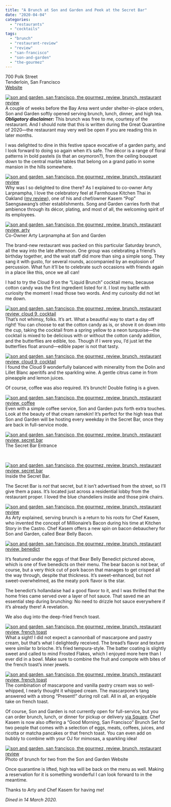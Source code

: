 ```yaml
---
title: "A Brunch at Son and Garden and Peek at the Secret Bar"
date: "2020-04-04"
categories:
  - "restaurants"
  - "cocktails"
tags:
  - "brunch"
  - "restaurant-review"
  - "review"
  - "san-francisco"
  - "son-and-garden"
  - "the-gourmez"
---
```


700 Polk Street\
Tenderloin, San Francisco\
[Website](http://www.sonandgarden.com/)

[![son and garden, san francisco, the gourmez, review, brunch, restaurant review](https://thegourmez-wpmedia.s3.amazonaws.com/2020/04/SonGarden-027-403x500.jpg)](https://thegourmez-wpmedia.s3.amazonaws.com/2020/04/SonGarden-027.jpg)A couple of weeks before the Bay Area went under shelter-in-place orders, Son and Garden softly opened serving brunch, lunch, dinner, and high tea. **_Obligatory disclaimer:_** This brunch was free to me, courtesy of the restaurant. And I should note that this is written during the Great Quarantine of 2020—the restaurant may very well be open if you are reading this in later months.

I was delighted to dine in this festive space evocative of a garden party, and I look forward to doing so again when it’s safe. The décor is a range of floral patterns in bold pastels (is that an oxymoron?), from the ceiling bouquet down to the central marble tables that belong on a grand patio in some mansion in the hills somewhere.

[![son and garden, san francisco, the gourmez, review, brunch, restaurant review](https://thegourmez-wpmedia.s3.amazonaws.com/2020/04/SonGarden-001.jpg)](https://thegourmez-wpmedia.s3.amazonaws.com/2020/04/SonGarden-001.jpg)Why was I so delighted to dine there? As I explained to co-owner Arty Larpnampha, I love the celebratory feel at Farmhouse Kitchen Thai in Oakland ([my review](https://thegourmez.com/blog/2018-08-02-farmhouse-kitchen-thai-cuisine-now-open-in-oakland/)), one of his and chef/owner Kasem “Pop” Saengsawang’s other establishments. Song and Garden carries forth that ambience through its décor, plating, and most of all, the welcoming spirit of its employees.




<div class="caption">

[![son and garden, san francisco, the gourmez, review, brunch, restaurant review, arty](https://thegourmez-wpmedia.s3.amazonaws.com/2020/04/SonGarden-023-375x500.jpg)](https://thegourmez-wpmedia.s3.amazonaws.com/2020/04/SonGarden-023.jpg) Co-Owner Arty Larpnampha at Son and Garden</div>


The brand-new restaurant was packed on this particular Saturday brunch, all the way into the late afternoon. One group was celebrating a friend’s birthday together, and the wait staff did more than sing a simple song. They sang it with gusto, for several rounds, accompanied by an explosion of percussion. What fun it’ll be to celebrate such occasions with friends again in a place like this, once we all can!

I had to try the Cloud 9 on the “Liquid Brunch” cocktail menu, because cotton candy was the first ingredient listed for it. I lost my battle with curiosity the moment I read those two words. And my curiosity did not let me down.

[![son and garden, san francisco, the gourmez, review, brunch, restaurant review, cloud 9, cocktail](https://thegourmez-wpmedia.s3.amazonaws.com/2020/04/SonGarden-010-404x500.jpg)](https://thegourmez-wpmedia.s3.amazonaws.com/2020/04/SonGarden-010.jpg)That’s not whimsy, folks. It’s art. What a beautiful way to start a day off right! You can choose to eat the cotton candy as is, or shove it on down into the cup, taking the cocktail from a spring yellow to a neon turquoise—the cocktail is mixed to be delicious with or without the cotton candy addition, and the butterflies are edible, too. Though if I were you, I’d just let the butterflies float around—edible paper is not that tasty.

[![son and garden, san francisco, the gourmez, review, brunch, restaurant review, cloud 9, cocktail](https://thegourmez-wpmedia.s3.amazonaws.com/2020/04/SonGarden-013-375x500.jpg)](https://thegourmez-wpmedia.s3.amazonaws.com/2020/04/SonGarden-013.jpg)I found the Cloud 9 wonderfully balanced with minerality from the Dolin and Lillet Blanc aperitifs and the sparkling wine. A gentle citrus came in from pineapple and lemon juices.

Of course, coffee was also required. It’s brunch! Double fisting is a given.

[![son and garden, san francisco, the gourmez, review, brunch, restaurant review, coffee](https://thegourmez-wpmedia.s3.amazonaws.com/2020/04/SonGarden-009-493x500.jpg)](https://thegourmez-wpmedia.s3.amazonaws.com/2020/04/SonGarden-009.jpg)Even with a simple coffee service, Son and Garden puts forth extra touches. Look at the beauty of that cream ramekin! It’s perfect for the high teas that Son and Garden will be hosting every weekday in the Secret Bar, once they are back in full-service mode.




<div class="caption">

[![son and garden, san francisco, the gourmez, review, brunch, restaurant review, secret bar](https://thegourmez-wpmedia.s3.amazonaws.com/2020/04/SonGarden-005-375x500.jpg)](https://thegourmez-wpmedia.s3.amazonaws.com/2020/04/SonGarden-005.jpg) The Secret Bar Entrance</div>


 




<div class="caption">

[![son and garden, san francisco, the gourmez, review, brunch, restaurant review, secret bar](https://thegourmez-wpmedia.s3.amazonaws.com/2020/04/SonGarden-002.jpg)](https://thegourmez-wpmedia.s3.amazonaws.com/2020/04/SonGarden-002.jpg) Inside the Secret Bar.</div>


The Secret Bar is _not_ that secret, but it isn’t advertised from the street, so I’ll give them a pass. It’s located just across a residential lobby from the restaurant proper. I loved the blue chandeliers inside and those pink chairs.

[![son and garden, san francisco, the gourmez, review, brunch, restaurant review](https://thegourmez-wpmedia.s3.amazonaws.com/2020/04/SonGarden-024-375x500.jpg)](https://thegourmez-wpmedia.s3.amazonaws.com/2020/04/SonGarden-024.jpg)As Arty explained, serving brunch is a return to his roots for Chef Kasem, who invented the concept of Millionaire’s Bacon during his time at Kitchen Story in the Castro. Chef Kasem offers a new spin on bacon debauchery for Son and Garden, called Bear Belly Bacon.

[![son and garden, san francisco, the gourmez, review, brunch, restaurant review, benedict](https://thegourmez-wpmedia.s3.amazonaws.com/2020/04/SonGarden-016-467x500.jpg)](https://thegourmez-wpmedia.s3.amazonaws.com/2020/04/SonGarden-016.jpg)

It’s featured under the eggs of that Bear Belly Benedict pictured above, which is one of five benedicts on their menu. The bear bacon is not bear, of course, but a very thick cut of pork bacon that manages to get crisped all the way through, despite that thickness. It’s sweet-enhanced, but not sweet-overwhelmed, as the meaty pork flavor is the star.

The benedict’s hollandaise had a good flavor to it, and I was thrilled that the home fries came served over a layer of hot sauce. That saved me an essential step during brunching: No need to drizzle hot sauce everywhere if it’s already there! A revelation.

We also dug into the deep-fried french toast.

[![son and garden, san francisco, the gourmez, review, brunch, restaurant review, french toast](https://thegourmez-wpmedia.s3.amazonaws.com/2020/04/SonGarden-019-453x500.jpg)](https://thegourmez-wpmedia.s3.amazonaws.com/2020/04/SonGarden-019.jpg)What a sight! I did not expect a cannonball of mascarpone and pastry cream, but that’s what I delightedly received. The bread’s flavor and texture were similar to brioche. It’s fried tempura-style. The batter coating is slightly sweet and called to mind Frosted Flakes, which I enjoyed more here than I ever did in a bowl. Make sure to combine the fruit and compote with bites of the french toast’s inner jewels.

[![son and garden, san francisco, the gourmez, review, brunch, restaurant review, french toast](https://thegourmez-wpmedia.s3.amazonaws.com/2020/04/SonGarden-021-409x500.jpg)](https://thegourmez-wpmedia.s3.amazonaws.com/2020/04/SonGarden-021.jpg)The combination of mascarpone and vanilla pastry cream was so well-whipped, I nearly thought it whipped cream. The mascarpone’s tang answered with a strong “Present!” during roll call. All in all, an enjoyable take on french toast.

Of course, Son and Garden is not currently open for full-service, but you can order brunch, lunch, or dinner for pickup or delivery [via Square](https://sonandgarden.square.site/s/order). Chef Kasem is now also offering a “Good Morning, San Francisco” Brunch Set for two people that comes with a selection of eggs, meats, coffees, juices, and ricotta or matcha pancakes or that french toast. You can even add on bubbly to combine with your OJ for mimosas, a sparkling idea!




<div class="caption">

[![son and garden, san francisco, the gourmez, review, brunch, restaurant review](https://thegourmez-wpmedia.s3.amazonaws.com/2020/04/brunch-for-two-500x334.jpeg)](https://thegourmez-wpmedia.s3.amazonaws.com/2020/04/brunch-for-two.jpeg) Photo of brunch for two from the Son and Garden Website</div>


Once quarantine is lifted, high tea will be back on the menu as well. Making a reservation for it is something wonderful I can look forward to in the meantime.

Thanks to Arty and Chef Kasem for having me!

_Dined in 14 March 2020._
